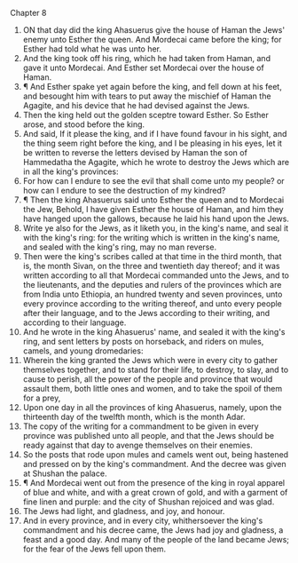 

Chapter 8

1. ON that day did the king Ahasuerus give the house of Haman the Jews' enemy unto Esther the queen.  And Mordecai came before the king; for Esther had told what he was unto her.
2. And the king took off his ring, which he had taken from Haman, and gave it unto Mordecai.  And Esther set Mordecai over the house of Haman.
3. ¶ And Esther spake yet again before the king, and fell down at his feet, and besought him with tears to put away the mischief of Haman the Agagite, and his device that he had devised against the Jews.
4. Then the king held out the golden sceptre toward Esther.  So Esther arose, and stood before the king.
5. And said, If it please the king, and if I have found favour in his sight, and the thing seem right before the king, and I be pleasing in his eyes, let it be written to reverse the letters devised by Haman the son of Hammedatha the Agagite, which he wrote to destroy the Jews which are in all the king's provinces:
6. For how can I endure to see the evil that shall come unto my people?  or how can I endure to see the destruction of my kindred?
7. ¶ Then the king Ahasuerus said unto Esther the queen and to Mordecai the Jew, Behold, I have given Esther the house of Haman, and him they have hanged upon the gallows, because he laid his hand upon the Jews.
8. Write ye also for the Jews, as it liketh you, in the king's name, and seal it with the king's ring: for the writing which is written in the king's name, and sealed with the king's ring, may no man reverse.
9. Then were the king's scribes called at that time in the third month, that is, the month Sivan, on the three and twentieth day thereof; and it was written according to all that Mordecai commanded unto the Jews, and to the lieutenants, and the deputies and rulers of the provinces which are from India unto Ethiopia, an hundred twenty and seven provinces, unto every province according to the writing thereof, and unto every people after their language, and to the Jews according to their writing, and according to their language.
10. And he wrote in the king Ahasuerus' name, and sealed it with the king's ring, and sent letters by posts on horseback, and riders on mules, camels, and young dromedaries:
11. Wherein the king granted the Jews which were in every city to gather themselves together, and to stand for their life, to destroy, to slay, and to cause to perish, all the power of the people and province that would assault them, both little ones and women, and to take the spoil of them for a prey,
12. Upon one day in all the provinces of king Ahasuerus, namely, upon the thirteenth day of the twelfth month, which is the month Adar.
13. The copy of the writing for a commandment to be given in every province was published unto all people, and that the Jews should be ready against that day to avenge themselves on their enemies.
14. So the posts that rode upon mules and camels went out, being hastened and pressed on by the king's commandment.  And the decree was given at Shushan the palace.
15. ¶ And Mordecai went out from the presence of the king in royal apparel of blue and white, and with a great crown of gold, and with a garment of fine linen and purple: and the city of Shushan rejoiced and was glad.
16. The Jews had light, and gladness, and joy, and honour.
17. And in every province, and in every city, whithersoever the king's commandment and his decree came, the Jews had joy and gladness, a feast and a good day.  And many of the people of the land became Jews; for the fear of the Jews fell upon them.
